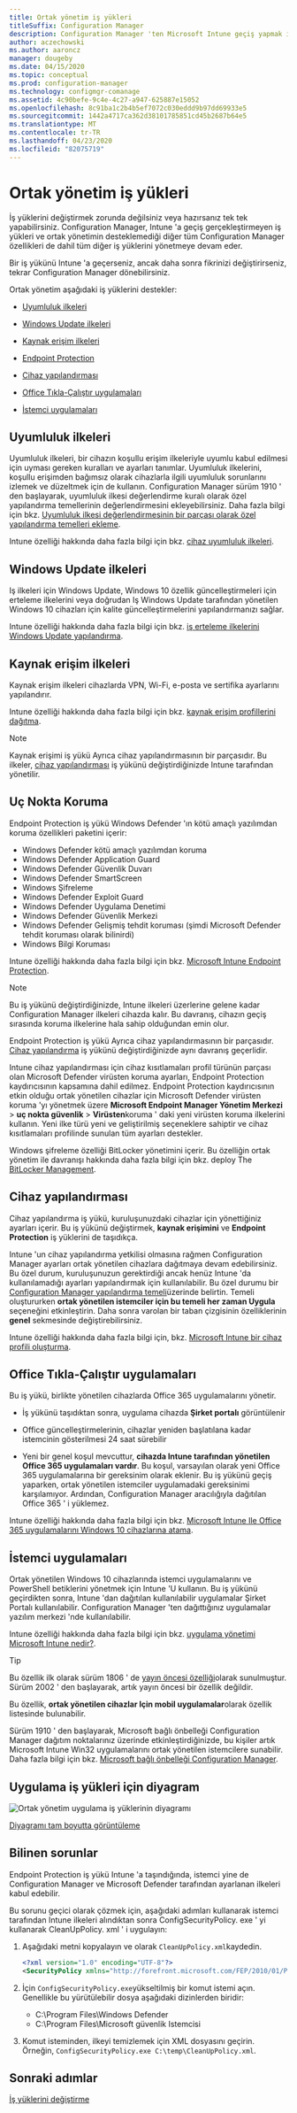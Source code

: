 ```yaml
---
title: Ortak yönetim iş yükleri
titleSuffix: Configuration Manager
description: Configuration Manager 'ten Microsoft Intune geçiş yapmak için kullanabileceğiniz iş yükleri hakkında bilgi edinin.
author: aczechowski
ms.author: aaroncz
manager: dougeby
ms.date: 04/15/2020
ms.topic: conceptual
ms.prod: configuration-manager
ms.technology: configmgr-comanage
ms.assetid: 4c90befe-9c4e-4c27-a947-625887e15052
ms.openlocfilehash: 8c91ba1c2b4b5ef7072c030eddd9b97dd69933e5
ms.sourcegitcommit: 1442a4717ca362d38101785851cd45b2687b64e5
ms.translationtype: MT
ms.contentlocale: tr-TR
ms.lasthandoff: 04/23/2020
ms.locfileid: "82075719"
---
```

# <a name="co-management-workloads"></a>Ortak yönetim iş yükleri

İş yüklerini değiştirmek zorunda değilsiniz veya hazırsanız tek tek yapabilirsiniz. Configuration Manager, Intune 'a geçiş gerçekleştirmeyen iş yükleri ve ortak yönetimin desteklemediği diğer tüm Configuration Manager özellikleri de dahil tüm diğer iş yüklerini yönetmeye devam eder.

Bir iş yükünü Intune 'a geçerseniz, ancak daha sonra fikrinizi değiştirirseniz, tekrar Configuration Manager dönebilirsiniz.

Ortak yönetim aşağıdaki iş yüklerini destekler:

- [Uyumluluk ilkeleri](#compliance-policies)  

- [Windows Update ilkeleri](#windows-update-policies)  

- [Kaynak erişim ilkeleri](#resource-access-policies)  

- [Endpoint Protection](#endpoint-protection)  

- [Cihaz yapılandırması](#device-configuration)  

- [Office Tıkla-Çalıştır uygulamaları](#office-click-to-run-apps)  

- [İstemci uygulamaları](#client-apps)  

## <a name="compliance-policies"></a>Uyumluluk ilkeleri

Uyumluluk ilkeleri, bir cihazın koşullu erişim ilkeleriyle uyumlu kabul edilmesi için uyması gereken kuralları ve ayarları tanımlar. Uyumluluk ilkelerini, koşullu erişimden bağımsız olarak cihazlarla ilgili uyumluluk sorunlarını izlemek ve düzeltmek için de kullanın. Configuration Manager sürüm 1910 ' den başlayarak, uyumluluk ilkesi değerlendirme kuralı olarak özel yapılandırma temellerinin değerlendirmesini ekleyebilirsiniz. Daha fazla bilgi için bkz. [Uyumluluk ilkesi değerlendirmesinin bir parçası olarak özel yapılandırma temelleri ekleme](../compliance/deploy-use/create-configuration-baselines.md#bkmk_CAbaselines).

Intune özelliği hakkında daha fazla bilgi için bkz. [cihaz uyumluluk ilkeleri](https://docs.microsoft.com/intune/device-compliance-get-started).  

## <a name="windows-update-policies"></a>Windows Update ilkeleri

Iş ilkeleri için Windows Update, Windows 10 özellik güncelleştirmeleri için erteleme ilkelerini veya doğrudan Iş Windows Update tarafından yönetilen Windows 10 cihazları için kalite güncelleştirmelerini yapılandırmanızı sağlar.

Intune özelliği hakkında daha fazla bilgi için bkz. [iş erteleme ilkelerini Windows Update yapılandırma](https://docs.microsoft.com/intune/windows-update-for-business-configure).  

## <a name="resource-access-policies"></a>Kaynak erişim ilkeleri

Kaynak erişim ilkeleri cihazlarda VPN, Wi-Fi, e-posta ve sertifika ayarlarını yapılandırır.

Intune özelliği hakkında daha fazla bilgi için bkz. [kaynak erişim profillerini dağıtma](https://docs.microsoft.com/intune/device-profiles).

> [!Note]  
> Kaynak erişimi iş yükü Ayrıca cihaz yapılandırmasının bir parçasıdır. Bu ilkeler, [cihaz yapılandırması](#device-configuration) iş yükünü değiştirdiğinizde Intune tarafından yönetilir.

## <a name="endpoint-protection"></a>Uç Nokta Koruma

<!--1357365-->

Endpoint Protection iş yükü Windows Defender 'ın kötü amaçlı yazılımdan koruma özellikleri paketini içerir:

- Windows Defender kötü amaçlı yazılımdan koruma
- Windows Defender Application Guard  
- Windows Defender Güvenlik Duvarı  
- Windows Defender SmartScreen  
- Windows Şifreleme
- Windows Defender Exploit Guard  
- Windows Defender Uygulama Denetimi  
- Windows Defender Güvenlik Merkezi  
- Windows Defender Gelişmiş tehdit koruması (şimdi Microsoft Defender tehdit koruması olarak bilinirdi)
- Windows Bilgi Koruması  

Intune özelliği hakkında daha fazla bilgi için bkz. [Microsoft Intune Endpoint Protection](https://docs.microsoft.com/intune/endpoint-protection-windows-10).

> [!Note]  
> Bu iş yükünü değiştirdiğinizde, Intune ilkeleri üzerlerine gelene kadar Configuration Manager ilkeleri cihazda kalır. Bu davranış, cihazın geçiş sırasında koruma ilkelerine hala sahip olduğundan emin olur.
>
> Endpoint Protection iş yükü Ayrıca cihaz yapılandırmasının bir parçasıdır. [Cihaz yapılandırma](#device-configuration) iş yükünü değiştirdiğinizde aynı davranış geçerlidir.<!-- SCCMDocs.nl-nl issue #4 -->
>
> Intune cihaz yapılandırması için cihaz kısıtlamaları profil türünün parçası olan Microsoft Defender virüsten koruma ayarları, Endpoint Protection kaydırıcısının kapsamına dahil edilmez. Endpoint Protection kaydırıcısının etkin olduğu ortak yönetilen cihazlar için Microsoft Defender virüsten koruma 'yı yönetmek üzere **Microsoft Endpoint Manager Yönetim Merkezi** > **uç nokta güvenlik** > **Virüsten**koruma ' daki yeni virüsten koruma ilkelerini kullanın. Yeni ilke türü yeni ve geliştirilmiş seçeneklere sahiptir ve cihaz kısıtlamaları profilinde sunulan tüm ayarları destekler. <!--6609171-->
>
> Windows şifreleme özelliği BitLocker yönetimini içerir. Bu özelliğin ortak yönetim ile davranışı hakkında daha fazla bilgi için bkz. deploy The [BitLocker Management](../protect/deploy-use/bitlocker/deploy-management-agent.md#co-management-and-intune).<!-- SCCMDocs#2321 -->

## <a name="device-configuration"></a>Cihaz yapılandırması

<!--1357903-->

Cihaz yapılandırma iş yükü, kuruluşunuzdaki cihazlar için yönettiğiniz ayarları içerir. Bu iş yükünü değiştirmek, **kaynak erişimini** ve **Endpoint Protection** iş yüklerini de taşıdıkça.

Intune 'un cihaz yapılandırma yetkilisi olmasına rağmen Configuration Manager ayarları ortak yönetilen cihazlara dağıtmaya devam edebilirsiniz. Bu özel durum, kuruluşunuzun gerektirdiği ancak henüz Intune 'da kullanılamadığı ayarları yapılandırmak için kullanılabilir. Bu özel durumu bir [Configuration Manager yapılandırma temeli](../compliance/deploy-use/create-configuration-baselines.md)üzerinde belirtin. Temeli oluştururken **ortak yönetilen istemciler için bu temeli her zaman Uygula** seçeneğini etkinleştirin. Daha sonra varolan bir taban çizgisinin özelliklerinin **genel** sekmesinde değiştirebilirsiniz.  

Intune özelliği hakkında daha fazla bilgi için, bkz. [Microsoft Intune bir cihaz profili oluşturma](https://docs.microsoft.com/intune/device-profile-create).  

## <a name="office-click-to-run-apps"></a>Office Tıkla-Çalıştır uygulamaları

<!--1357841-->

Bu iş yükü, birlikte yönetilen cihazlarda Office 365 uygulamalarını yönetir.

- İş yükünü taşıdıktan sonra, uygulama cihazda **Şirket portalı** görüntülenir  

- Office güncelleştirmelerinin, cihazlar yeniden başlatılana kadar istemcinin gösterilmesi 24 saat sürebilir  

- Yeni bir genel koşul mevcuttur, **cihazda Intune tarafından yönetilen Office 365 uygulamaları vardır**. Bu koşul, varsayılan olarak yeni Office 365 uygulamalarına bir gereksinim olarak eklenir. Bu iş yükünü geçiş yaparken, ortak yönetilen istemciler uygulamadaki gereksinimi karşılamıyor. Ardından, Configuration Manager aracılığıyla dağıtılan Office 365 ' i yüklemez.  

Intune özelliği hakkında daha fazla bilgi için bkz. [Microsoft Intune Ile Office 365 uygulamalarını Windows 10 cihazlarına atama](https://docs.microsoft.com/intune/apps-add-office365).

## <a name="client-apps"></a>İstemci uygulamaları

<!--1357892-->

Ortak yönetilen Windows 10 cihazlarında istemci uygulamalarını ve PowerShell betiklerini yönetmek için Intune 'U kullanın. Bu iş yükünü geçirdikten sonra, Intune 'dan dağıtılan kullanılabilir uygulamalar Şirket Portalı kullanılabilir. Configuration Manager 'ten dağıttığınız uygulamalar yazılım merkezi 'nde kullanılabilir.

Intune özelliği hakkında daha fazla bilgi için bkz. [uygulama yönetimi Microsoft Intune nedir?](https://docs.microsoft.com/intune/app-management).

> [!Tip]  
> Bu özellik ilk olarak sürüm 1806 ' de [yayın öncesi özelliği](../core/servers/manage/pre-release-features.md)olarak sunulmuştur. Sürüm 2002 ' den başlayarak, artık yayın öncesi bir özellik değildir.  
>
> Bu özellik, **ortak yönetilen cihazlar Için mobil uygulamalar**olarak özellik listesinde bulunabilir.<!-- 5849669 -->

Sürüm 1910 ' den başlayarak, Microsoft bağlı önbelleği Configuration Manager dağıtım noktalarınız üzerinde etkinleştirdiğinizde, bu kişiler artık Microsoft Intune Win32 uygulamalarını ortak yönetilen istemcilere sunabilir. Daha fazla bilgi için bkz. [Microsoft bağlı önbelleği Configuration Manager](../core/plan-design/hierarchy/microsoft-connected-cache.md#bkmk_intune).

## <a name="diagram-for-app-workloads"></a>Uygulama iş yükleri için diyagram

![Ortak yönetim uygulama iş yüklerinin diyagramı](media/co-management-apps.svg)

[Diyagramı tam boyutta görüntüleme](media/co-management-apps.svg)

## <a name="known-issues"></a>Bilinen sorunlar

Endpoint Protection iş yükü Intune 'a taşındığında, istemci yine de Configuration Manager ve Microsoft Defender tarafından ayarlanan ilkeleri kabul edebilir. <!--5024559-->

Bu sorunu geçici olarak çözmek için, aşağıdaki adımları kullanarak istemci tarafından Intune ilkeleri alındıktan sonra ConfigSecurityPolicy. exe ' yi kullanarak CleanUpPolicy. xml ' i uygulayın:

1. Aşağıdaki metni kopyalayın ve olarak `CleanUpPolicy.xml`kaydedin.

   ```xml
   <?xml version="1.0" encoding="UTF-8"?>
   <SecurityPolicy xmlns="http://forefront.microsoft.com/FEP/2010/01/PolicyData" Name="FEP clean-up policy"><PolicySection Name="FEP.AmPolicy"><LocalGroupPolicySettings><IgnoreKey Name="SOFTWARE\Policies\Microsoft\Microsoft Antimalware"/><IgnoreKey Name="SOFTWARE\Policies\Microsoft\Windows Defender"/></LocalGroupPolicySettings></PolicySection></SecurityPolicy>
   ```
1. İçin `ConfigSecurityPolicy.exe`yükseltilmiş bir komut istemi açın. Genellikle bu yürütülebilir dosya aşağıdaki dizinlerden biridir:
   - C:\Program Files\Windows Defender
   - C:\Program Files\Microsoft güvenlik Istemcisi
1. Komut isteminden, ilkeyi temizlemek için XML dosyasını geçirin. Örneğin, `ConfigSecurityPolicy.exe C:\temp\CleanUpPolicy.xml`.  

## <a name="next-steps"></a>Sonraki adımlar

[İş yüklerini değiştirme](how-to-switch-workloads.md)  
